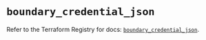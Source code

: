 # `boundary_credential_json`

Refer to the Terraform Registry for docs: [`boundary_credential_json`](https://registry.terraform.io/providers/hashicorp/boundary/1.1.15/docs/resources/credential_json).
